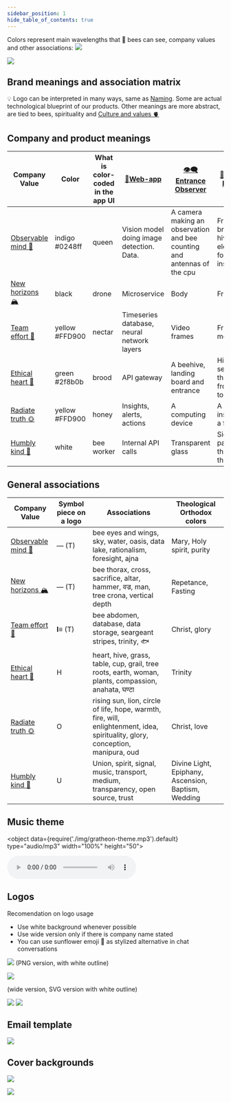 ```yaml
---
sidebar_position: 1
hide_table_of_contents: true
---
```


Colors represent main wavelengths that 🐝 bees can see, company values and other associations:
![](../../src/img/Pasted%20image%2020241028105230.png)

![](img/logo-png-high-res.png)

## Brand meanings and association matrix

💡 Logo can be interpreted in many ways, same as [Naming](Naming.md). 
Some are actual technological blueprint of our products. 
Other meanings are more abstract, are tied to bees, spirituality and [Culture and values 🫀](../company/Culture%20and%20values%20🫀/Culture%20and%20values%20🫀.md)

## Company and product meanings

| Company Value                                                                          | Color                 | What is color-coded in the app UI | [📱Web-app](../products/📱Web-app/📱Web-app.md) | [👁️‍🗨️ Entrance Observer](../products/👁️‍🗨️%20Entrance%20Observer/👁️‍🗨️%20Entrance%20Observer.md) | [🧿 Robotic Beehive](../products/🧿%20Robotic%20Beehive/🧿%20Robotic%20Beehive.md) |
| -------------------------------------------------------------------------------------- | --------------------- | --------------------------------- | ----------------------------------------------- | ------------------------------------------------------------------------------------------------------- | ---------------------------------------------------------------------------------- |
| [Observable mind 🧿](../company/Culture%20and%20values%20🫀/Observable%20mind%20🧿.md) | indigo  <br />#0248ff | queen                             | Vision model doing image detection. Data.       | A camera making an observation and bee counting and antennas of the cpu                                 | Frame with brood and hive roof elevated for inspection..                           |
| [New horizons 🏔️](../company/Culture%20and%20values%20🫀/New%20horizons%20🏔️.md)     | black                 | drone                             | Microservice                                    | Body                                                                                                    | Frame                                                                              |
| [Team effort 🐝](../company/Culture%20and%20values%20🫀/Team%20effort%20🐝.md)         | yellow  <br />#FFD900 | nectar                            | Timeseries database, neural network layers      | Video frames                                                                                            | Frame movement                                                                     |
| [Ethical heart 🌳](../company/Culture%20and%20values%20🫀/Ethical%20heart%20🌳.md)     | green  <br />#2f8b0b  | brood                             | API gateway                                     | A beehive, landing board and entrance                                                                   | Hive as seen from the side or from the top                                         |
| [Radiate truth 🌞](../company/Culture%20and%20values%20🫀/Radiate%20truth%20🌞.md)     | yellow  <br />#FFD900 | honey                             | Insights, alerts, actions                       | A computing device                                                                                      | A camera inspecting a frame                                                        |
| [Humbly kind 🧸](../company/Culture%20and%20values%20🫀/Humbly%20kind%20🧸.md)         | white                 | bee worker                        | Internal API calls                              | Transparent glass                                                                                       | Signal passing through the hive                                                    |

## General associations

| Company Value                                                                          | Symbol piece on a logo | Associations                                                                                                                     | Theological Orthodox colors                         |
| -------------------------------------------------------------------------------------- | ---------------------- | -------------------------------------------------------------------------------------------------------------------------------- | --------------------------------------------------- |
| [Observable mind 🧿](../company/Culture%20and%20values%20🫀/Observable%20mind%20🧿.md) | — (T)                  | bee eyes and wings, sky, water, oasis, data lake, rationalism, foresight, ajna                                                   | Mary, Holy spirit, purity                           |
| [New horizons 🏔️](../company/Culture%20and%20values%20🫀/New%20horizons%20🏔️.md)     | — (T)                  | bee thorax, cross, sacrifice, altar, hammer, वज्र, man, tree crona, vertical depth                                               | Repetance, Fasting                                  |
| [Team effort 🐝](../company/Culture%20and%20values%20🫀/Team%20effort%20🐝.md)         | **I≡** (T)             | bee abdomen, database, data storage, seargeant stripes, trinity, 🐟                                                              | Christ, glory                                       |
| [Ethical heart 🌳](../company/Culture%20and%20values%20🫀/Ethical%20heart%20🌳.md)     | H                      | heart, hive, grass, table, cup, grail, tree roots, earth, woman, plants, compassion, anahata, घण्टा                              | Trinity                                             |
| [Radiate truth 🌞](../company/Culture%20and%20values%20🫀/Radiate%20truth%20🌞.md)     | O                      | rising sun, lion, circle of life, hope, warmth, fire, will, enlightenment, idea, spirituality, glory, conception,  manipura, oud | Christ, love                                        |
| [Humbly kind 🧸](../company/Culture%20and%20values%20🫀/Humbly%20kind%20🧸.md)         | U                      | Union, spirit, signal, music, transport, medium, transparency, open source, trust                                                | Divine Light, Epiphany, Ascension, Baptism, Wedding |


## Music theme

<object data={require('./img/gratheon-theme.mp3').default} type="audio/mp3" width="100%" height="50"></object>

![](img/gratheon-theme.mp3)

## Logos
Recomendation on logo usage
- Use white background whenever possible
- Use wide version only if there is company name stated
- You can use sunflower emoji 🌻 as stylized alternative in chat conversations


![](img/logo-png-high-res.png)
(PNG version, with white outline)

![](../../src/img/logo_v7w.svg)

(wide version, SVG version with white outline)


![](../../src/img/logo_v7.png)
![](../../src/img/logo_v7.png)

## Email template
![](../img/Screenshot%202024-05-20%20at%2017.24.44.png)


## Cover backgrounds

![](../img/sunflower-7933994.jpg)

![](../img/Screenshot%202024-05-03%20at%2002.23.16.png)